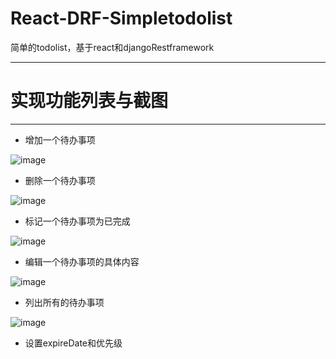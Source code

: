 # React-DRF-Simpletodolist
简单的todolist，基于react和djangoRestframework

------
# 实现功能列表与截图

------

- 增加一个待办事项

![image](https://github.com/tobetobe/React-DRF-Simpletodolist/tree/master/img/addNewitem.gif)

- 删除一个待办事项

![image](https://github.com/tobetobe/React-DRF-Simpletodolist/tree/master/img/delitem.gif)


- 标记一个待办事项为已完成

![image](https://github.com/tobetobe/React-DRF-Simpletodolist/tree/master/immarkItem.gif)


- 编辑一个待办事项的具体内容

![image](https://github.com/tobetobe/React-DRF-Simpletodolist/tree/master/img/editItem.gif)


- 列出所有的待办事项

![image](https://github.com/tobetobe/React-DRF-Simpletodolist/tree/master/img/listAll.gif)


- 设置expireDate和优先级

